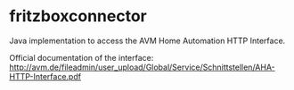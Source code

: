 # fritzboxconnector
Java implementation to access the AVM Home Automation HTTP Interface.

Official documentation of the interface: http://avm.de/fileadmin/user_upload/Global/Service/Schnittstellen/AHA-HTTP-Interface.pdf
